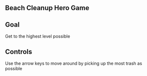 ## Beach Cleanup Hero Game

## Goal

Get to the highest level possible

## Controls

Use the arrow keys to move around by picking up the most trash as possible


